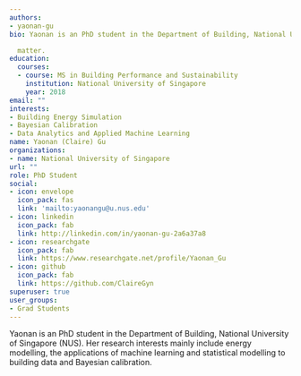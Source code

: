 ```yaml
---
authors:
- yaonan-gu
bio: Yaonan is an PhD student in the Department of Building, National University of Singapore (NUS). Her research interests mainly include energy modelling, the applications of machine learning and statistical modelling to building data and Bayesian calibration.

  matter.
education:
  courses:
  - course: MS in Building Performance and Sustainability
    institution: National University of Singapore
    year: 2018
email: ""
interests:
- Building Energy Simulation
- Bayesian Calibration
- Data Analytics and Applied Machine Learning
name: Yaonan (Claire) Gu
organizations:
- name: National University of Singapore
url: ""
role: PhD Student
social:
- icon: envelope
  icon_pack: fas
  link: 'mailto:yaonangu@u.nus.edu'
- icon: linkedin
  icon_pack: fab
  link: http://linkedin.com/in/yaonan-gu-2a6a37a8
- icon: researchgate
  icon_pack: fab
  link: https://www.researchgate.net/profile/Yaonan_Gu
- icon: github
  icon_pack: fab
  link: https://github.com/ClaireGyn
superuser: true
user_groups:
- Grad Students
---
```


Yaonan is an PhD student in the Department of Building, National University of Singapore (NUS). Her research interests mainly include energy modelling, the applications of machine learning and statistical modelling to building data and Bayesian calibration.
